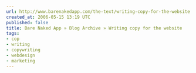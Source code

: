 ```yaml
---
url: http://www.barenakedapp.com/the-text/writing-copy-for-the-website
created_at: 2006-05-15 13:19 UTC
published: false
title: Bare Naked App » Blog Archive » Writing copy for the website
tags:
- cop
- writing
- copywriting
- webdesign
- marketing
---
```



